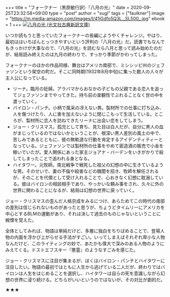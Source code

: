 +++
title = "フォークナー（黒原敏行訳）『八月の光』"
date = 2020-09-25T23:32:58+09:00
type = "post"
author = "sugi"
tags = ["faulkner"]
image = "https://m.media-amazon.com/images/I/41jGdfo5Q3L._SL500_.jpg"
ebook = 1
+++
<a href="https://www.amazon.co.jp/dp/B07FNQ96XG/?tag=chezsugi-22" target="_blank"><img src="https://m.media-amazon.com/images/I/41jGdfo5Q3L._SL500_.jpg" alt="八月の光 (光文社古典新訳文庫)" class="alignleft" /></a>

いつか読もうと思っていたフォークナーの長編にようやくチャレンジ。やはり、最初ははいちばんとっつきやすいという評判の『八月の光』だ。読書でもなんでもきっかけが大事なので、『八月の光』を読むなら八月と思って読み始めたのだが、結局読み終えたのは九月の終わりで、すっかり季節がかわってしまった。

フォークナーのほかの作品同様、舞台はアメリカ南部で、ミシシッピ州のジェファソンという架空の町だ。そこに同時期(1932年8月中旬)に集った数人の人々が主人公になっている。

- リーナ。臨月の妊婦。アラバマからおなかの子どもの父親である恋人を追ってジェファソンまでやってきた。持ち前の楽観性でぶれることなく世の中を渡っていく。
- バイロン・パンチ。小柄で風采の冴えない男。製材所での仕事に打ち込み、人を傷つけたり、人に害を加えないように閉じこもって生活している。ところが、製材所に恋人を訪ねてきたリーナに出会い恋をしてしまう。
- ジョー・クリスマス。孤児として育ち、見た目は白人だが、自分に黒人の血がまじっているのではないかということが、根深い黒人差別の風土の中で、苦しみであるとともに、彼の無軌道な行動を肯定するアイデンティティーとなっている。ジェファソンでは製材所の仕事をやめて密造酒の販売で小金を稼いでいたが。愛人関係にあった家主ジョアナ・バーデンをいきがかりで殺してしまったことで追われる身となる。
- ハイタワー。元牧師。南北戦争で戦死した祖父の幻想の中に生きているような男。そのせいで、妻の不倫や殺害などの醜聞を招き、牧師を解任されるが、そのことを代償として受け入れることで、心おきなく幻想に耽溺している。彼はバイロンの相談相手であり、やっかいな頼み事をされ、久々に外の世界に関わることになるが、結局は幻想の世界に戻っていく。

ジョー・クリスマスの歪んだ人格京成をみるにつけ、あらためてこの時代の南部の差別は信じられないものがあったと思うが、ちょうどタイムリーにアメリカを中心とするBLMの運動があり、それは決して過去のものじゃないということに戦慄を覚えた。

全体としてみれば、物語は単純だけど、多層に独白をちりばめることで、登場人物の内面を浮かび上がらせる手法がすごい。いってしまえばそれぞれ卑小な人物なんだけど、このライティングの妙で、あたかも偉大で深みのある人物のようにみえてくる。ドストエフスキー『悪霊』のようなすごみを感じた。

ジョー・クリスマスに注目が集まるが、ぼくはバイロン・パンチとハイタワーに注目したい。物語の最初ではともに人生から逃げている二人だが、終わりではバイロンは人生をはじめることを選択し、ハイタワーは自らの死を意識しながら幻想の世界に浸り続ける。どちらがいいというのではないが、その対比が劇的だ。

★★★